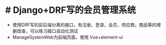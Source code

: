 # # Django+DRF写的会员管理系统

* 使用DRF写的前后端分离的接口，有注册，登录，会员，供应商，商品等的增删改查，可以练习接口自动化测试
* ManageSystemWeb为前端页面，使用 Vue+element-ui
